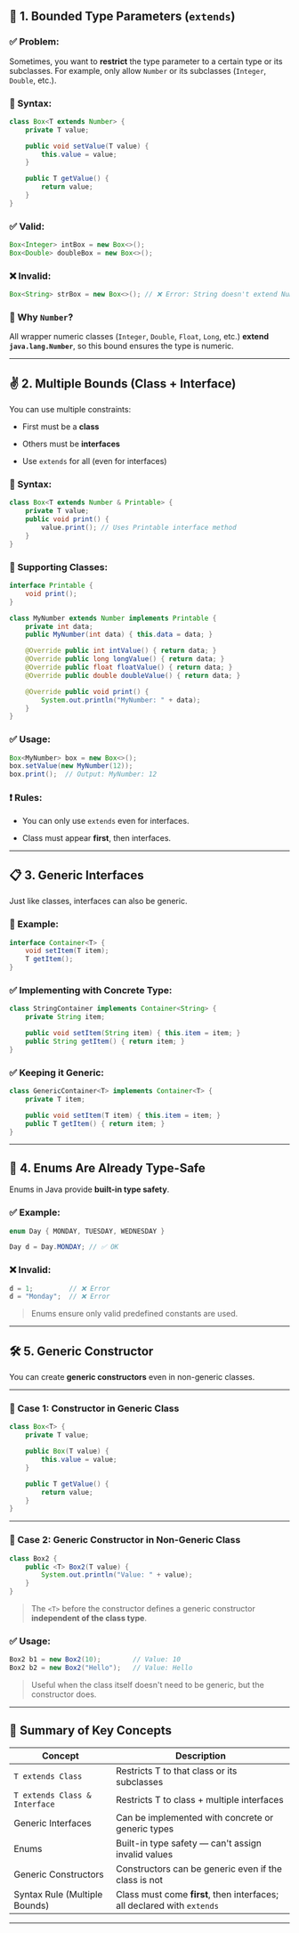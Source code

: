 
## 📌 1. **Bounded Type Parameters (`extends`)**

### ✅ Problem:

Sometimes, you want to **restrict** the type parameter to a certain type or its subclasses. For example, only allow `Number` or its subclasses (`Integer`, `Double`, etc.).

### 🧾 Syntax:

```java
class Box<T extends Number> {
    private T value;

    public void setValue(T value) {
        this.value = value;
    }

    public T getValue() {
        return value;
    }
}
```

### ✅ Valid:

```java
Box<Integer> intBox = new Box<>();
Box<Double> doubleBox = new Box<>();
```

### ❌ Invalid:

```java
Box<String> strBox = new Box<>(); // ❌ Error: String doesn't extend Number
```

### 🧠 Why `Number`?

All wrapper numeric classes (`Integer`, `Double`, `Float`, `Long`, etc.) **extend `java.lang.Number`**, so this bound ensures the type is numeric.

---

## ✌️ 2. **Multiple Bounds (Class + Interface)**

You can use multiple constraints:

- First must be a **class**
    
- Others must be **interfaces**
    
- Use `extends` for all (even for interfaces)
    

### 🧾 Syntax:

```java
class Box<T extends Number & Printable> {
    private T value;
    public void print() {
        value.print(); // Uses Printable interface method
    }
}
```

### 🧾 Supporting Classes:

```java
interface Printable {
    void print();
}

class MyNumber extends Number implements Printable {
    private int data;
    public MyNumber(int data) { this.data = data; }

    @Override public int intValue() { return data; }
    @Override public long longValue() { return data; }
    @Override public float floatValue() { return data; }
    @Override public double doubleValue() { return data; }

    @Override public void print() {
        System.out.println("MyNumber: " + data);
    }
}
```

### ✅ Usage:

```java
Box<MyNumber> box = new Box<>();
box.setValue(new MyNumber(12));
box.print();  // Output: MyNumber: 12
```

### ❗ Rules:

- You can only use `extends` even for interfaces.
    
- Class must appear **first**, then interfaces.
    

---

## 📋 3. **Generic Interfaces**

Just like classes, interfaces can also be generic.

### 🧾 Example:

```java
interface Container<T> {
    void setItem(T item);
    T getItem();
}
```

### ✅ Implementing with Concrete Type:

```java
class StringContainer implements Container<String> {
    private String item;

    public void setItem(String item) { this.item = item; }
    public String getItem() { return item; }
}
```

### ✅ Keeping it Generic:

```java
class GenericContainer<T> implements Container<T> {
    private T item;

    public void setItem(T item) { this.item = item; }
    public T getItem() { return item; }
}
```

---

## 🧾 4. **Enums Are Already Type-Safe**

Enums in Java provide **built-in type safety**.

### ✅ Example:

```java
enum Day { MONDAY, TUESDAY, WEDNESDAY }

Day d = Day.MONDAY; // ✅ OK
```

### ❌ Invalid:

```java
d = 1;         // ❌ Error
d = "Monday";  // ❌ Error
```

> Enums ensure only valid predefined constants are used.

---

## 🛠️ 5. **Generic Constructor**

You can create **generic constructors** even in non-generic classes.

---

### 🧾 Case 1: Constructor in Generic Class

```java
class Box<T> {
    private T value;

    public Box(T value) {
        this.value = value;
    }

    public T getValue() {
        return value;
    }
}
```

---

### 🧾 Case 2: Generic Constructor in Non-Generic Class

```java
class Box2 {
    public <T> Box2(T value) {
        System.out.println("Value: " + value);
    }
}
```

> The `<T>` before the constructor defines a generic constructor **independent of the class type**.

### ✅ Usage:

```java
Box2 b1 = new Box2(10);        // Value: 10
Box2 b2 = new Box2("Hello");   // Value: Hello
```

> Useful when the class itself doesn't need to be generic, but the constructor does.

---

## 📌 Summary of Key Concepts

|Concept|Description|
|---|---|
|`T extends Class`|Restricts T to that class or its subclasses|
|`T extends Class & Interface`|Restricts T to class + multiple interfaces|
|Generic Interfaces|Can be implemented with concrete or generic types|
|Enums|Built-in type safety — can't assign invalid values|
|Generic Constructors|Constructors can be generic even if the class is not|
|Syntax Rule (Multiple Bounds)|Class must come **first**, then interfaces; all declared with `extends`|

---

